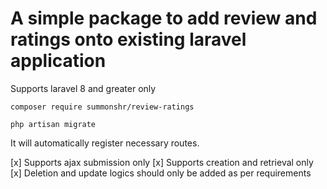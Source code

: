 # A simple package to add review and ratings onto existing laravel application

Supports laravel 8 and greater only

```
composer require summonshr/review-ratings
```

```
php artisan migrate
```

It will automatically register necessary routes.

[x] Supports ajax submission only
[x] Supports creation and retrieval only
[x] Deletion and update logics should only be added as per requirements